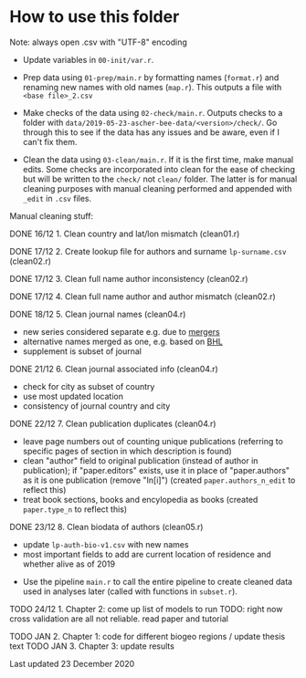 # How to use this folder

Note: always open .csv with "UTF-8" encoding

- Update variables in `00-init/var.r`.

- Prep data using `01-prep/main.r` by formatting names (`format.r`) and renaming new names with old names (`map.r`). This outputs a file with `<base file>_2.csv`

- Make checks of the data using `02-check/main.r`. Outputs checks to a folder with `data/2019-05-23-ascher-bee-data/<version>/check/`. Go through this to see if the data has any issues and be aware, even if I can't fix them.

- Clean the data using `03-clean/main.r`. If it is the first time, make manual edits. Some checks are incorporated into clean for the ease of checking but will be written to the `check/` not `clean/` folder. The latter is for manual cleaning purposes with manual cleaning performed and appended with `_edit` in `.csv` files.

Manual cleaning stuff:

DONE 16/12 1. Clean country and lat/lon mismatch (clean01.r)

DONE 17/12 2. Create lookup file for authors and surname `lp-surname.csv` (clean02.r)

DONE 17/12 3. Clean full name author inconsistency (clean02.r)

DONE 17/12 4. Clean full name author and author mismatch (clean02.r)

DONE 18/12 5. Clean journal names (clean04.r)
* new series considered separate e.g. due to [mergers](https://en.wikipedia.org/wiki/Annales_de_la_Soci%C3%A9t%C3%A9_Entomologique_de_France)
* alternative names merged as one, e.g. based on [BHL](https://www.biodiversitylibrary.org/bibliography/8097#/summary)
* supplement is subset of journal

DONE 21/12 6. Clean journal associated info (clean04.r)
* check for city as subset of country
* use most updated location
* consistency of journal country and city

DONE 22/12 7. Clean publication duplicates (clean04.r)

* leave page numbers out of counting unique publications (referring to specific pages of section in which description is found)
* clean "author" field to original publication (instead of author in publication); if "paper.editors" exists, use it in place of "paper.authors" as it is one publication (remove "In[i]") (created  `paper.authors_n_edit` to reflect this)
* treat book sections, books and encylopedia as books (created `paper.type_n` to reflect this)

DONE 23/12 8. Clean biodata of authors (clean05.r)

* update `lp-auth-bio-v1.csv` with new names
* most important fields to add are current location of residence and whether alive as of 2019

- Use the pipeline `main.r` to call the entire pipeline to create cleaned data used in analyses later (called with functions in `subset.r`).

TODO 24/12 1. Chapter 2: come up list of models to run
TODO: right now cross validation are all not reliable. read paper and tutorial

TODO JAN 2. Chapter 1: code for different biogeo regions / update thesis text
TODO JAN 3. Chapter 3: update results

Last updated 23 December 2020